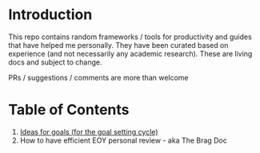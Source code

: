 # Introduction

This repo contains random frameworks / tools for productivity and guides that have helped me personally. They have been curated based on experience (and not necessarily any academic research). These are living docs and subject to change. 

PRs / suggestions / comments are more than welcome

# Table of Contents
1. [Ideas for goals (for the goal setting cycle)](https://github.com/shwetasabne/frameworks-and-guides/blob/main/goal-setting-ideas.md)
2. How to have efficient EOY personal review - aka The Brag Doc
